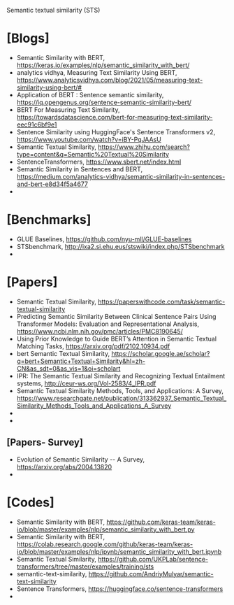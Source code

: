 Semantic textual similarity (STS) 

# [Blogs]
+ Semantic Similarity with BERT, https://keras.io/examples/nlp/semantic_similarity_with_bert/
+ analytics vidhya, Measuring Text Similarity Using BERT, https://www.analyticsvidhya.com/blog/2021/05/measuring-text-similarity-using-bert/#
+ Application of BERT : Sentence semantic similarity, https://iq.opengenus.org/sentence-semantic-similarity-bert/
+ BERT For Measuring Text Similarity, https://towardsdatascience.com/bert-for-measuring-text-similarity-eec91c6bf9e1
+ Sentence Similarity using HuggingFace's Sentence Transformers v2, https://www.youtube.com/watch?v=iBY-PqJAAsU
+ Semantic Textual Similarity, https://www.zhihu.com/search?type=content&q=Semantic%20Textual%20Similarity
+ SentenceTransformers, https://www.sbert.net/index.html
+ Semantic Similarity in Sentences and BERT, https://medium.com/analytics-vidhya/semantic-similarity-in-sentences-and-bert-e8d34f5a4677
+ 

# [Benchmarks]
+ GLUE Baselines, https://github.com/nyu-mll/GLUE-baselines
+ STSbenchmark, http://ixa2.si.ehu.eus/stswiki/index.php/STSbenchmark
+ 

# [Papers]
+ Semantic Textual Similarity, https://paperswithcode.com/task/semantic-textual-similarity
+ Predicting Semantic Similarity Between Clinical Sentence Pairs Using Transformer Models: Evaluation and Representational Analysis, https://www.ncbi.nlm.nih.gov/pmc/articles/PMC8190645/
+ Using Prior Knowledge to Guide BERT’s Attention in Semantic Textual Matching Tasks, https://arxiv.org/pdf/2102.10934.pdf
+ bert Semantic Textual Similarity, https://scholar.google.ae/scholar?q=bert+Semantic+Textual+Similarity&hl=zh-CN&as_sdt=0&as_vis=1&oi=scholart
+ IPR: The Semantic Textual Similarity and Recognizing Textual Entailment systems, http://ceur-ws.org/Vol-2583/4_IPR.pdf
+ Semantic Textual Similarity Methods, Tools, and Applications: A Survey, https://www.researchgate.net/publication/313362937_Semantic_Textual_Similarity_Methods_Tools_and_Applications_A_Survey
+ 
+ 

## [Papers- Survey]
+ Evolution of Semantic Similarity -- A Survey, https://arxiv.org/abs/2004.13820
+ 

# [Codes]
+ Semantic Similarity with BERT, https://github.com/keras-team/keras-io/blob/master/examples/nlp/semantic_similarity_with_bert.py
+ Semantic Similarity with BERT, https://colab.research.google.com/github/keras-team/keras-io/blob/master/examples/nlp/ipynb/semantic_similarity_with_bert.ipynb
+ Semantic Textual Similarity, https://github.com/UKPLab/sentence-transformers/tree/master/examples/training/sts
+ semantic-text-similarity, https://github.com/AndriyMulyar/semantic-text-similarity
+ Sentence Transformers, https://huggingface.co/sentence-transformers
+ 

